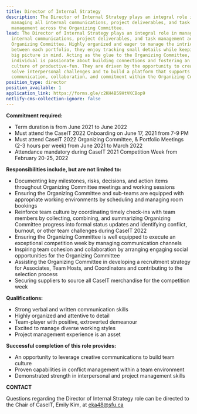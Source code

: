 ```yaml
---
title: Director of Internal Strategy
description: The Director of Internal Strategy plays an integral role in
  managing all internal communications, project deliverables, and task
  management across the Organizing Committee.
lead: The Director of Internal Strategy plays an integral role in managing all
  internal communications, project deliverables, and task management across the
  Organizing Committee. Highly organized and eager to manage the intricacies
  between each portfolio, they enjoy tracking small details while keeping the
  big picture in mind. Acting as the glue to the Organizing Committee, this
  individual is passionate about building connections and fostering an internal
  culture of productive-fun. They are driven by the opportunity to creatively
  solve interpersonal challenges and to build a platform that supports open
  communication, collaboration, and commitment within the Organizing Committee.
position_type: director
position_available: 1
application_link: https://forms.gle/c2KH4B59HtVKCBop9
netlify-cms-collection-ignore: false
---
```

**Commitment required:**

* Term duration is from June 2021 to June 2022 
* Must attend the CaseIT 2022 Onboarding on June 17, 2021 from 7-9 PM
* Must attend CaseIT 2022 Organizing Committee, & Portfolio Meetings (2-3 hours per week) from June 2021 to March 2022 
* Attendance mandatory during CaseIT 2021 Competition Week from February 20-25, 2022

**Responsibilities include, but are not limited to:**

* Documenting key milestones, risks, decisions, and action items throughout Organizing Committee meetings and working sessions
* Ensuring the Organizing Committee and sub-teams are equipped with appropriate working environments by scheduling and managing room bookings
* Reinforce team culture by coordinating timely check-ins with team members by collecting, combining, and summarizing Organizing Committee progress into formal status updates and identifying conflict, burnout, or other team challenges during CaseIT 2022
* Ensuring the Organizing Committee is well equipped to execute an exceptional competition week by managing communication channels
* Inspiring team cohesion and collaboration by arranging engaging social opportunities for the Organizing Committee
* Assisting the Organizing Committee in developing a recruitment strategy for Associates, Team Hosts, and Coordinators and contributing to the selection process
* Securing suppliers to source all CaseIT merchandise for the competition week

**Qualifications:**

* Strong verbal and written communication skills
* Highly organized and attentive to detail
* Team-player with positive, extroverted demeanour
* Excited to manage diverse working styles
* Project management experience is an asset

**Successful completion of this role provides:**

* An opportunity to leverage creative communications to build team culture
* Proven capabilities in conflict management within a team environment
* Demonstrated strength in interpersonal and project management skills

**CONTACT**

Questions regarding the Director of Internal Strategy role can be directed to the Chair of CaseIT, Emily Kim, at eka48@sfu.ca